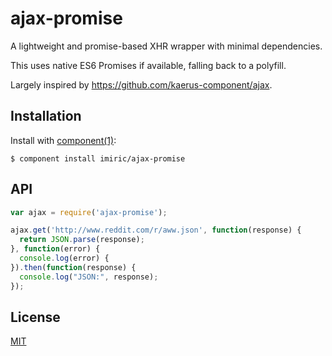 
# ajax-promise

  A lightweight and promise-based XHR wrapper with minimal dependencies.

  This uses native ES6 Promises if available, falling back to a polyfill.

  Largely inspired by https://github.com/kaerus-component/ajax.

## Installation

  Install with [component(1)](http://component.io):

    $ component install imiric/ajax-promise

## API

```js
var ajax = require('ajax-promise');

ajax.get('http://www.reddit.com/r/aww.json', function(response) {
  return JSON.parse(response);
}, function(error) {
  console.log(error) {
}).then(function(response) {
  console.log("JSON:", response);
});
```

## License

  [MIT](LICENSE)
